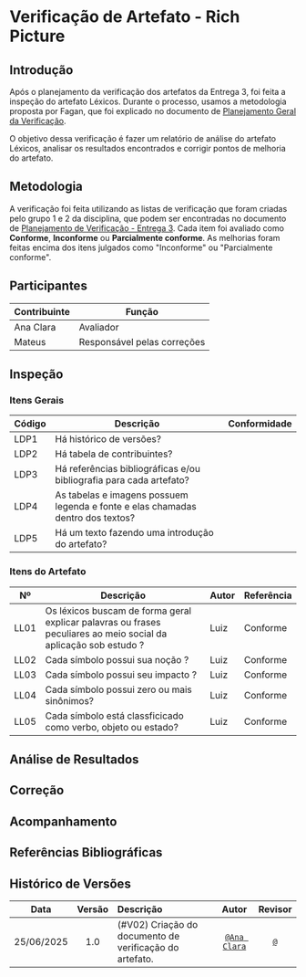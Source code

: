 # Verificação de Artefato - Rich Picture

## Introdução

Após o planejamento da verificação dos artefatos da Entrega 3, foi feita a inspeção do artefato Léxicos. Durante o processo, usamos a metodologia proposta por Fagan, que foi explicado no documento de [Planejamento Geral da Verificação](../planejamento-geral.md#metodologia).

O objetivo dessa verificação é fazer um relatório de análise do artefato Léxicos, analisar os resultados encontrados e corrigir pontos de melhoria do artefato.

## Metodologia

A verificação foi feita utilizando as listas de verificação que foram criadas pelo grupo 1 e 2 da disciplina, que podem ser encontradas no documento de [Planejamento de Verificação - Entrega 3](./planejamento-entrega3.md). Cada item foi avaliado como **Conforme**, **Inconforme** ou **Parcialmente conforme**. As melhorias foram feitas encima dos itens julgados como "Inconforme" ou "Parcialmente conforme".

## Participantes

| Contribuinte | Função                                                            |
| ------------ | --------------------------------------------------------------------- |
| Ana Clara    | Avaliador |
| Mateus    | Responsável pelas correções |

## Inspeção

### Itens Gerais

| Código | Descrição | Conformidade |
|--------|----------|-------------|
| LDP1 | Há histórico de versões? | |
| LDP2 | Há tabela de contribuintes? | |
| LDP3 | Há referências bibliográficas e/ou bibliografia para cada artefato? | |
| LDP4 | As tabelas e imagens possuem legenda e fonte e elas chamadas dentro dos textos? | |
| LDP5 | Há um texto fazendo uma introdução do artefato? | |

### Itens do Artefato

| Nº  | Descrição                                                                                                                                                                                                                      | Autor                  | Referência                |
|-----|--------------------------------------------------------------------------------------------------------------------------------------------------------------------------------------------------------------------------------|------------------------|----------------------------|
| LL01  | Os léxicos buscam de forma geral explicar palavras ou frases peculiares ao meio social da aplicação sob estudo ?   | Luiz  | Conforme  |
| LL02  | Cada símbolo possui sua noção ?  | Luiz  | Conforme     |
| LL03  | Cada símbolo possui seu impacto ?   | Luiz  | Conforme |
| LL04  | Cada símbolo possui zero ou mais sinônimos?   | Luiz  |  Conforme  |
| LL05  | Cada símbolo está classficicado como verbo, objeto ou estado?  | Luiz  |  Conforme  |

## Análise de Resultados


## Correção

## Acompanhamento

## Referências Bibliográficas

## Histórico de Versões

 Data       | Versão | Descrição                                 | Autor                                      | Revisor                                     |
| :--------: | :----: | :---------------------------------------- | :----------------------------------------: | :----------------------------------------: |
| 25/06/2025 |  1.0   | (#V02) Criação do documento de verificação do artefato.| [`@Ana Clara`](https://github.com/anabborges)   | [`@`](https://github.com/)   |